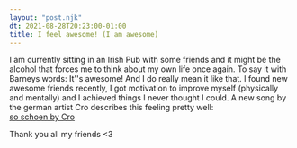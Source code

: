 ```yaml
---
layout: "post.njk"
dt: 2021-08-28T20:23:00-01:00
title: I feel awesome! (I am awesome)
---
```


I am currently sitting in an Irish Pub with some friends and it might be the alcohol that forces me to think about my own life once again. To say it with Barneys words: It\''s awesome! And I do really mean it like that. I found new awesome friends recently, I got motivation to improve myself (physically and mentally) and I achieved things I never thought I could. A new song by the german artist Cro describes this feeling pretty well:\
[so schoen by Cro](https://open.spotify.com/track/1Zz0sHugKITBf0ItiuhmkK?si=ZgAYfIxsTeiFuL5ySE9Yqw&utm_source=copy-link&dl_branch=1)

Thank you all my friends <3